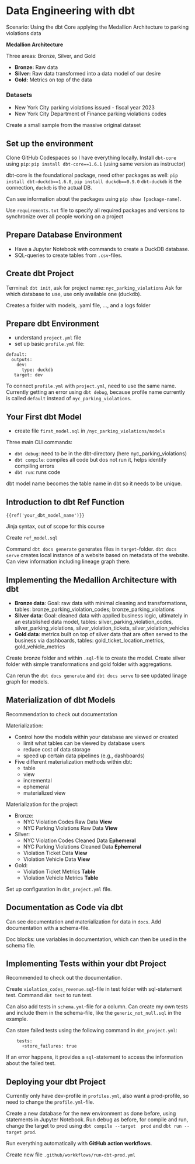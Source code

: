# Data Engineering with dbt

Scenario: Using the dbt Core applying the Medallion Architecture to parking violations data

**Medallion Architecture**

Three areas: Bronze, Silver, and Gold

- **Bronze:** Raw data
- **Silver:** Raw data transformed into a data model of our desire
- **Gold:** Metrics on top of the data

### Datasets

- New York City parking violations issued - fiscal year 2023
- New York City Department of Finance parking violations codes

Create a small sample from the massive original dataset

## Set up the environment

Clone GitHub Codespaces so I have everything locally.
Install `dbt-core` using `pip`: `pip install dbt-core==1.6.1` (using same version as instructor)

dbt-core is the foundational package, need other packages as well: `pip install dbt-duckdb==1.6.0`, `pip install duckdb==0.9.0`
`dbt-duckdb` is the connection, `duckdb` is the actual DB.

Can see information about the packages using `pip show [package-name]`.

Use `requirements.txt` file to specify all required packages and versions to synchronize over all people working on a project

## Prepare Database Environment

- Have a Jupyter Notebook with commands to create a DuckDB database.
- SQL-queries to create tables from `.csv`-files.

## Create dbt Project 

Terminal: `dbt init`, ask for project name: `nyc_parking_violations`
Ask for which database to use, use only available one (duckdb).

Creates a folder with models, .yaml file, ..., and a logs folder

## Prepare dbt Environment

- understand `project.yml` file
- set up basic `profile.yml` file:
```
default:
  outputs:
    dev:
      type: duckdb
   target: dev
```

To connect `profile.yml` with `project.yml`, need to use the same name.
Currently getting an error using `dbt debug`, because profile name currently is called `default` instead of `nyc_parking_violations`.

## Your First dbt Model

- create file `first_model.sql` in `/nyc_parking_violations/models`

Three main CLI commands:
- `dbt debug`: need to be in the dbt-directory (here nyc_parking_violations)
- `dbt compile`: compiles all code but dos not run it, helps identify compiling errors
- `dbt run`: runs code

dbt model name becomes the table name in dbt so it needs to be unique.

## Introduction to dbt Ref Function

`{{ref('your_dbt_model_name')}}`

Jinja syntax, out of scope for this course

Create `ref_model.sql`


Command `dbt docs generate` generates files in `target`-folder.
`dbt docs serve` creates local instance of a website based on metadata of the website. Can view information including lineage graph there.

## Implementing the Medallion Architecture with dbt

- **Bronze data**: Goal: raw data with minimal cleaning and transformations, tables: bronze_parking_violation_codes; bronze_parking_violations
- **Silver data**: Goal: cleaned data with applied business logic, ultimately in an established data model, tables: silver_parking_violation_codes, silver_parking_violations, silver_violation_tickets, silver_violation_vehicles
- **Gold data**: metrics built on top of silver data that are often served to the business via dashboards, tables: gold_ticket_location_metrics, gold_vehicle_metrics

Create bronze folder and within `.sql`-file to create the model.
Create silver folder with simple transformations and gold folder with aggregations.

Can rerun the `dbt docs generate` and `dbt docs serve` to see updated linage graph for models.

## Materialization of dbt Models

Recommendation to check out documentation 


Materialization:
- Control how the models within your database are viewed or created
	- limit what tables can be viewed by database users
	- reduce cost of data storage
	- speed up certain data pipelines (e.g., dashboards)
- Five different materialization methods within dbt:
	- table
	- view
	- incremental
	- ephemeral
	- materialized view

Materialization for the project:
- Bronze: 
	- NYC Violation Codes Raw Data **View**
	- NYC Parking Violations Raw Data **View**
- Silver:
	- NYC Violation Codes Cleaned Data **Ephemeral**
	- NYC Parking Violations Cleaned Data **Ephemeral**
	- Violation Ticket Data **View**
	- Violation Vehicle Data **View**
- Gold:
	- Violation Ticket Metrics **Table**
	- Violation Vehicle Metrics **Table**

Set up configuration in `dbt_project.yml` file.


## Documentation as Code via dbt

Can see documentation and materialization for data in `docs`.
Add documentation with a schema-file.


Doc blocks: use variables in documentation, which can then be used in the schema file.

## Implementing Tests within your dbt Project

Recommended to check out the documentation.

Create `violation_codes_revenue.sql`-file in test folder with sql-statement test.
Command `dbt test` to run test.

Can also add tests in `schema.yml`-file for a column.
Can create my own tests and include them in the schema-file, like the `generic_not_null.sql` in the example.

Can store failed tests using the following command in `dbt_project.yml`:
```
    tests:
      +store_failures: true
```
If an error happens, it provides a `sql`-statement to access the information about the failed test.

## Deploying your dbt Project

Currently only have dev-profile in `profiles.yml`, also want a prod-profile, so need to change the `profile.yml`-file.

Create a new database for the new environment as done before, using statements in Jupyter Notebook.
Run debug as before, for compile and run, change the target to prod using `dbt compile --target  prod` and `dbt run --target prod`.


Run everything automatically with **GitHub action workflows**.

Create new file `.github/workkflows/run-dbt-prod.yml`




